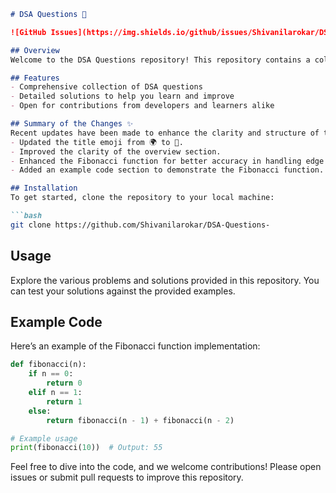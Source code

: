 ```markdown
# DSA Questions 🚀

![GitHub Issues](https://img.shields.io/github/issues/Shivanilarokar/DSA-Questions-) ![GitHub Forks](https://img.shields.io/github/forks/Shivanilarokar/DSA-Questions-) ![GitHub Stars](https://img.shields.io/github/stars/Shivanilarokar/DSA-Questions-)

## Overview
Welcome to the DSA Questions repository! This repository contains a collection of Data Structures and Algorithms (DSA) questions with solutions aimed at helping you improve your coding skills.

## Features
- Comprehensive collection of DSA questions
- Detailed solutions to help you learn and improve
- Open for contributions from developers and learners alike

## Summary of the Changes ✨
Recent updates have been made to enhance the clarity and structure of the README, along with code improvements. Notable changes include:
- Updated the title emoji from 🌍 to 🚀.
- Improved the clarity of the overview section.
- Enhanced the Fibonacci function for better accuracy in handling edge cases.
- Added an example code section to demonstrate the Fibonacci function.

## Installation
To get started, clone the repository to your local machine:

```bash
git clone https://github.com/Shivanilarokar/DSA-Questions-
```

## Usage
Explore the various problems and solutions provided in this repository. You can test your solutions against the provided examples.

## Example Code
Here’s an example of the Fibonacci function implementation:

```python
def fibonacci(n):
    if n == 0:
        return 0
    elif n == 1:
        return 1
    else:
        return fibonacci(n - 1) + fibonacci(n - 2)

# Example usage
print(fibonacci(10))  # Output: 55
```

Feel free to dive into the code, and we welcome contributions! Please open issues or submit pull requests to improve this repository.
```